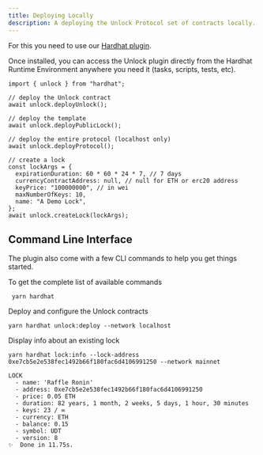```yaml
---
title: Deploying Locally
description: A deploying the Unlock Protocol set of contracts locally.
---
```


For this you need to use our [Hardhat plugin](../../tools/hardhat-plugin.md).

Once installed, you can access the Unlock plugin directly from the Hardhat Runtime Environment
anywhere you need it (tasks, scripts, tests, etc).

```solidity
import { unlock } from "hardhat";

// deploy the Unlock contract
await unlock.deployUnlock();

// deploy the template
await unlock.deployPublicLock();

// deploy the entire protocol (localhost only)
await unlock.deployProtocol();

// create a lock
const lockArgs = {
  expirationDuration: 60 * 60 * 24 * 7, // 7 days
  currencyContractAddress: null, // null for ETH or erc20 address
  keyPrice: "100000000", // in wei
  maxNumberOfKeys: 10,
  name: "A Demo Lock",
};
await unlock.createLock(lockArgs);
```

## Command Line Interface

The plugin also come with a few CLI commands to help you get things started.

To get the complete list of available commands

```shell
 yarn hardhat
```

Deploy and configure the Unlock contracts

```shell
yarn hardhat unlock:deploy --network localhost
```

Display info about an existing lock

```shell
yarn hardhat lock:info --lock-address 0xe7cb5e2e538fec1492b66f180fac6d4106991250 --network mainnet

LOCK
  - name: 'Raffle Ronin'
  - address: 0xe7cb5e2e538fec1492b66f180fac6d4106991250
  - price: 0.05 ETH
  - duration: 82 years, 1 month, 2 weeks, 5 days, 1 hour, 30 minutes
  - keys: 23 / ∞
  - currency: ETH
  - balance: 0.15
  - symbol: UDT
  - version: 8
✨  Done in 11.75s.

```
